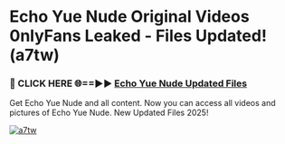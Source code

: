 # Echo Yue Nude Original Videos 0nlyFans Leaked - Files Updated! (a7tw)

<h3>🔴 CLICK HERE 🌐==►► <a href="https://tinyurl.com/y5r63du9" rel="nofollow">Echo Yue Nude Updated Files</a></h3>

Get Echo Yue Nude and all content. Now you can access all videos and pictures of Echo Yue Nude. New Updated Files 2025!

[![a7tw](https://i.imgur.com/UVo9nyh.gif)](https://tinyurl.com/y5r63du9)